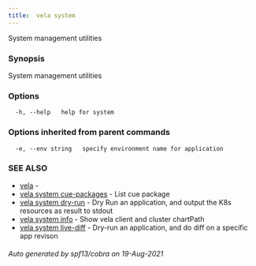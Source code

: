 ```yaml
---
title:  vela system
---
```


System management utilities

### Synopsis

System management utilities

### Options

```
  -h, --help   help for system
```

### Options inherited from parent commands

```
  -e, --env string   specify environment name for application
```

### SEE ALSO

* [vela](vela)	 - 
* [vela system cue-packages](vela_system_cue-packages)	 - List cue package
* [vela system dry-run](vela_system_dry-run)	 - Dry Run an application, and output the K8s resources as result to stdout
* [vela system info](vela_system_info)	 - Show vela client and cluster chartPath
* [vela system live-diff](vela_system_live-diff)	 - Dry-run an application, and do diff on a specific app revison

###### Auto generated by spf13/cobra on 19-Aug-2021
